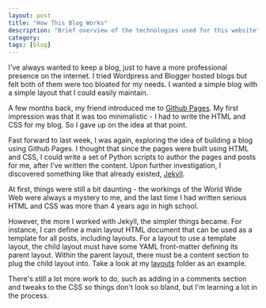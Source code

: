 ```yaml
---
layout: post
title: "How This Blog Works"
description: "Brief overview of the technologies used for this website"
category:
tags: [blog]
---
```


I've always wanted to keep a blog, just to have a more professional presence on the internet.  I tried Wordpress and Blogger hosted blogs but felt both of them were too bloated for my needs.  I wanted a simple blog with a simple layout that I could easily maintain.

A few months back, my friend introduced me to [Github Pages](pages.github.com).  My first impression was that it was too minimalistic - I had to write the HTML and CSS for my blog.  So I gave up on the idea at that point.

Fast forward to last week, I was again, exploring the idea of building a blog using Github Pages.  I thought that since the pages were built using HTML and CSS, I could write a set of Python scripts to author the pages and posts for me, after I've written the content.  Upon further investigation, I discovered something like that already existed, [Jekyll](jekyllrb.com).

At first, things were still a bit daunting - the workings of the World Wide Web were always a mystery to me, and the last time I had written serious HTML and CSS was more than 4 years ago in high school.

However, the more I worked with Jekyll, the simpler things became.  For instance, I can define a main layout HTML document that can be used as a template for all posts, including layouts.  For a layout to use a template layout, the child layout must have some YAML front-matter defining its parent layout.  Within the parent layout, there must be a content section to plug the child layout into.  Take a look at my [layouts](https://github.com/jerrysun21/jerrysun21.github.com/tree/master/_layouts) folder as an example.

There's still a lot more work to do, such as adding in a comments section and tweaks to the CSS so things don't look so bland, but I'm learning a lot in the process.
